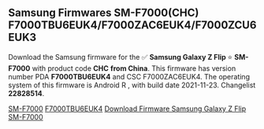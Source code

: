 <h2>Samsung Firmwares SM-F7000(CHC) F7000TBU6EUK4/F7000ZAC6EUK4/F7000ZCU6EUK3</h2>
Download the Samsung firmware for the ✅ <strong>Samsung Galaxy Z Flip </strong> ⭐ <strong>SM-F7000</strong> with product code <strong>CHC</strong> <strong> from China</strong>. This firmware has version number PDA <strong>F7000TBU6EUK4</strong> and CSC F7000ZAC6EUK4. The operating system of this firmware is Android R , with build date 2021-11-23. Changelist <strong>22828514</strong>.


[SM-F7000](https://samfirm.shop/samsung/model/SM-F7000)
[F7000TBU6EUK4](https://samfirm.shop/samsung/pda/F7000TBU6EUK4)
[Download Firmware Samsung Galaxy Z Flip SM-F7000](https://samfirm.shop/samsung/firmware/476858)
